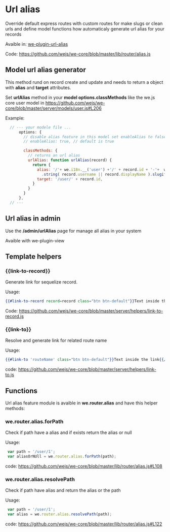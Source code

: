 # Url alias

Override default express routes with custom routes for make slugs or clean urls and define model functions how automaticaly generate url alias for your records

Avaible in: [we-plugin-url-alias](https://github.com/wejs/we-plugin-url-alias)

Code: https://github.com/wejs/we-core/blob/master/lib/router/alias.js 

## Model url alias generator

This method rund on record create and update and needs to return a object with **alias** and **target** attributes.

Set **urlAlias** method in your **model options.classMethods** like the we.js core user model in https://github.com/wejs/we-core/blob/master/server/models/user.js#L206

Example:

```js
  // --- your modele file ...
      options: {
        // disable alias feature in this model set enableAlias to false
        // enableAlias: true, // default is true

        classMethods: {
          // returns an url alias
          urlAlias: function urlAlias(record) {
            return {
              alias: '/'+ we.i18n.__('user') +'/' + record.id + '-'+  we.utils
                .string( record.username || record.displayName ).slugify().s,
              target: '/user/' + record.id,
            }
          }
        }
      },
  // ---
```

## Url alias in admin

Use the **/admin/urlAlias** page for manage all alias in your system

Avaible with we-plugin-view

## Template helpers

### {{link-to-record}}

Generate link for sequelize record.

Usage: 
```hbs
{{#link-to-record record=record class="btn btn-default"}}Text inside the link{{/link-to-record}}
```

Code: https://github.com/wejs/we-core/blob/master/server/helpers/link-to-record.js

### {{link-to}}

Resolve and generate link for related route name

Usage:
```hbs
{{#link-to 'routeName' class="btn btn-default"}}Text inside the link{{/link-to}}
```

code: https://github.com/wejs/we-core/blob/master/server/helpers/link-to.js

## Functions

Url alias feature module is avaible in **we.router.alias** and have this helper methods:

### we.router.alias.forPath

Check if path have a alias and if exists return the alias or null

Usage:

```js
 var path = '/user/1';
 var aliasOrNUll = we.router.alias.forPath(path);
```

code: https://github.com/wejs/we-core/blob/master/lib/router/alias.js#L108

### we.router.alias.resolvePath

Check if path have alias and return the alias or the path

Usage:
```js
 var path = '/user/1';
 var alias = we.router.alias.resolvePath(path);
```
code: https://github.com/wejs/we-core/blob/master/lib/router/alias.js#L122


